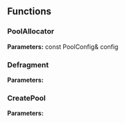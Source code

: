 
## Functions

### PoolAllocator



**Parameters:** const PoolConfig& config

### Defragment



**Parameters:** 

### CreatePool



**Parameters:** 
